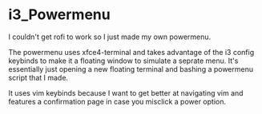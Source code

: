 # i3_Powermenu

I couldn't get rofi to work so I just made my own powermenu.

The powermenu uses xfce4-terminal and takes advantage of the i3 config keybinds to make it a floating window to simulate a seprate menu. It's essentially just opening a new floating terminal and bashing a powermenu script that I made.

It uses vim keybinds because I want to get better at navigating vim and features a confirmation page in case you misclick a power option.
